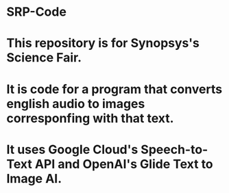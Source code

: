 # SRP-Code
# This repository is for Synopsys's Science Fair.
# It is code for a program that converts english audio to images corresponfing with that text.
# It uses Google Cloud's Speech-to-Text API and OpenAI's Glide Text to Image AI.
